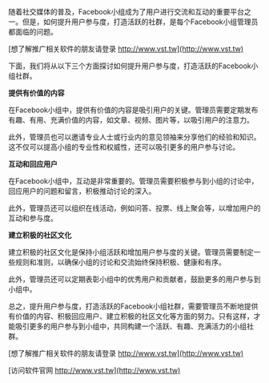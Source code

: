 随着社交媒体的普及，Facebook小组成为了用户进行交流和互动的重要平台之一。但是，如何提升用户参与度，打造活跃的社群，是每个Facebook小组管理员都面临的问题。

[想了解推广相关软件的朋友请登录 http://www.vst.tw](http://www.vst.tw)

下面，我们将从以下三个方面探讨如何提升用户参与度，打造活跃的Facebook小组社群。

**提供有价值的内容**

在Facebook小组中，提供有价值的内容是吸引用户的关键。管理员需要定期发布有趣、有用、充满价值的内容，如文章、视频、图片等，以吸引用户的注意力。

此外，管理员也可以邀请专业人士或行业内的意见领袖来分享他们的经验和知识。这不仅可以提高小组的专业性和权威性，还可以吸引更多的用户参与讨论。

**互动和回应用户**

在Facebook小组中，互动是非常重要的。管理员需要积极参与到小组的讨论中，回应用户的问题和留言，积极推动讨论的深入。

此外，管理员还可以组织在线活动，例如问答、投票、线上聚会等，以增加用户的互动和参与度。

**建立积极的社区文化**

建立积极的社区文化是保持小组活跃和增加用户参与度的关键。管理员需要制定一些规则和准则，以确保小组的讨论和交流始终保持积极、健康和有序。

此外，管理员还可以定期表彰小组中的优秀用户和贡献者，鼓励更多的用户参与到小组中。

总之，提升用户参与度，打造活跃的Facebook小组社群，需要管理员不断地提供有价值的内容、积极回应用户、建立积极的社区文化等方面的努力。只有这样，才能吸引更多的用户参与到小组中，共同构建一个活跃、有趣、充满活力的小组社群。

[想了解推广相关软件的朋友请登录 http://www.vst.tw](http://www.vst.tw)


[访问软件官网 http://www.vst.tw](http://www.vst.tw)
